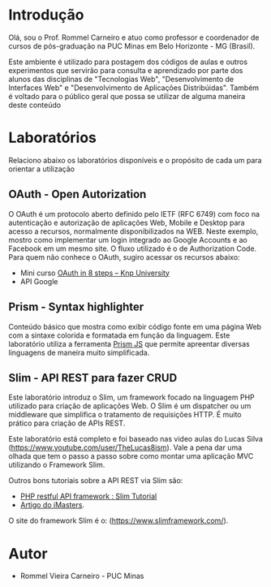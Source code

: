 # Introdução
Olá, sou o Prof. Rommel Carneiro e atuo como professor e coordenador de cursos de pós-graduação na PUC Minas em Belo Horizonte - MG (Brasil).

Este ambiente é utilizado para postagem dos códigos de aulas e outros experimentos que servirão para consulta e aprendizado por parte dos alunos das disciplinas de "Tecnologias Web", "Desenvolvimento de Interfaces Web" e "Desenvolvimento de Aplicações Distribúidas". Também é voltado para o público geral que possa se utilizar de alguma maneira deste conteúdo

# Laboratórios
Relaciono abaixo os laboratórios disponíveis e o propósito de cada um para orientar a utilização

## OAuth - Open Autorization
O OAuth é um protocolo aberto definido pelo IETF (RFC 6749) com foco na autenticação e autorização de aplicações Web, Mobile e Desktop para acesso a recursos, normalmente disponibilizados na WEB. 
Neste exemplo, mostro como implementar um login integrado ao Google Accounts e ao Facebook em um mesmo site. O fluxo utilizado é o de Authorization Code.
Para quem não conhece o OAuth, sugiro acessar os recursos abaixo:
- Mini curso [OAuth in 8 steps – Knp University](https://knpuniversity.com/screencast/oauth)
- API Google 

## Prism - Syntax highlighter
Conteúdo básico que mostra como exibir código fonte em uma página Web com a sintaxe colorida e formatada em função da linguagem. Este laboratório utiliza a ferramenta [Prism JS](http://prismjs.com/) que permite apreentar diversas linguagens de maneira muito simplificada.

## Slim - API REST para fazer CRUD
Este laboratório introduz o Slim, um framework focado na linguagem PHP utilizado para criação de aplicações Web. O Slim é um dispatcher ou um middleware que simplifica o tratamento de requisições HTTP. É muito prático para criação de APIs REST.

Este laboratório está completo e foi baseado nas video aulas do Lucas Silva (https://www.youtube.com/user/TheLucas8ism). Vale a pena dar uma olhada que tem o passo a passo sobre como montar uma aplicação MVC utilizando o Framework Slim.

Outros bons tutoriais sobre a API REST via Slim são: 
 - [PHP restful API framework : Slim Tutorial](http://www.alphansotech.com/blogs/php-restful-api-framework-slim-tutorial/)
 - [Artigo do iMasters](https://imasters.com.br/linguagens/php/aprenda-a-usar-o-restful-com-php-e-slim-framework/?trace=1519021197&source=single).

O site do framework Slim é o: (https://www.slimframework.com/).

# Autor

- Rommel Vieira Carneiro - PUC Minas
